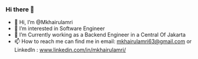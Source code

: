 <!-- [![Anurag's github stats](https://github-readme-stats.vercel.app/api?username=mulzahrian)](https://github.com/anuraghazra/github-readme-stats)
 -->
<!-- ![Mkhairulamri GitHub stats](https://github-readme-stats.vercel.app/api?username=Mkhairulamri&show_icons=true&theme=radical)
 
  ### What Language I Use
 [![Top Langs](https://github-readme-stats.vercel.app/api/top-langs/?username=mulzahrian&langs_count=8)]) -->


### Hi there 👋
- 👋 Hi, I’m @Mkhairulamri
- 👀 I’m interested in Software Engineer
- 🌱 I’m Currently working as a Backend Engineer in a Central Of Jakarta
- 📫 How to reach me can find me in email: mkhairulamri63@gmail.com or LinkedIn : www.linkedin.com/in/mkhairulamri/

<!---
Mkhairulamri/Mkhairulamri is a ✨ special ✨ repository because its `README.md` (this file) appears on your GitHub profile.
You can click the Preview link to take a look at your changes.
--->
